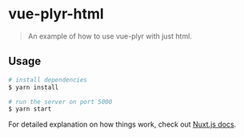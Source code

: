 # vue-plyr-html

> An example of how to use vue-plyr with just html.

## Usage

``` bash
# install dependencies
$ yarn install

# run the server on port 5000
$ yarn start
```

For detailed explanation on how things work, check out [Nuxt.js docs](https://nuxtjs.org).
